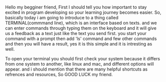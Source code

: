 Hello my begginer friend, 
First I should tell you how important to stay excited in program developing so your  learning journey becomes easier. So, basically today i am going to introduce to a thing called TERMINAL(commmand line), which is an interface based on texts. and we can enter commands through typing them on the keyboard and it will give us a feedback as a text just like the text you send first. you start your command with a prompt then add 'ls' command and few other commands and then you will have a result, yes it is this simple and it is intresting as well.

To open your terminal you should first check your system because it differs from one system to another, like linux and mac, and different options will appear.
and i should mention that there are many helpful shortcuts as refrences and resources, So GOOD LUCK my friend. 


